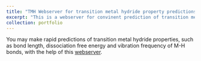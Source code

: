 ```yaml
---
title: "TMH Webserver for transition metal hydride property predictions"
excerpt: "This is a webserver for convinent prediction of transition metal hydride properties <br/><img src='/images/TMH_webserver.png' width='150' height='150'>"
collection: portfolio
---
```


You may make rapid predictions of transition metal hydride properties, such as bond length, dissociation free energy and vibration frequency of M-H bonds, with the help of this [webserver](http://47.107.42.91/).